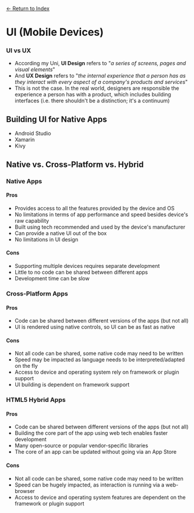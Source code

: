 [← Return to Index](https://github.com/cjmlgrto/fit3140-notes/)

# UI (Mobile Devices)

### UI vs UX

- According my Uni, **UI Design** refers to "_a series of screens, pages and visual elements_"
- And **UX Design** refers to "_the internal experience that a person has as they interact with every aspect of a company's products and services_"
- This is not the case. In the real world, designers are responsible the experience a person has with a product, which includes building interfaces (i.e. there shouldn't be a distinction; it's a continuum)

## Building UI for Native Apps

- Android Studio
- Xamarin
- Kivy

## Native vs. Cross-Platform vs. Hybrid

### Native Apps

#### Pros

- Provides access to all the features provided by the device and OS
- No limitations in terms of app performance and speed besides device's raw capability
- Built using tech recommended and used by the device's manufacturer
- Can provide a native UI out of the box
- No limitations in UI design

#### Cons

- Supporting multiple devices requires separate development
- Little to no code can be shared between different apps
- Development time can be slow

### Cross-Platform Apps

#### Pros

- Code can be shared between different versions of the apps (but not all)
- UI is rendered using native controls, so UI can be as fast as native

#### Cons

- Not all code can be shared, some native code may need to be written
- Speed may be impacted as language needs to be interpreted/adapted on the fly
- Access to device and operating system rely on framework or plugin support
- UI building is dependent on framework support


### HTML5 Hybrid Apps

#### Pros

- Code can be shared between different versions of the apps (but not all)
- Building the core part of the app using web tech enables faster development
- Many open-source or popular vendor-specific libraries
- The core of an app can be updated without going via an App Store

#### Cons

- Not all code can be shared, some native code may need to be written
- Speed can be hugely impacted, as interaction is running via a web-browser
- Access to device and operating system features are dependent on the framework or plugin support 

